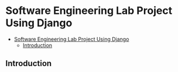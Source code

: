 # Software Engineering Lab Project Using Django

- [Software Engineering Lab Project Using Django](#software-engineering-lab-project-using-django)
	- [Introduction](#introduction)

## Introduction

